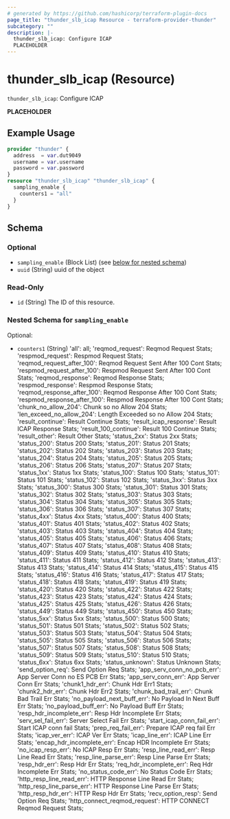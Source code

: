 ```yaml
---
# generated by https://github.com/hashicorp/terraform-plugin-docs
page_title: "thunder_slb_icap Resource - terraform-provider-thunder"
subcategory: ""
description: |-
  thunder_slb_icap: Configure ICAP
  PLACEHOLDER
---
```


# thunder_slb_icap (Resource)

`thunder_slb_icap`: Configure ICAP

__PLACEHOLDER__

## Example Usage

```terraform
provider "thunder" {
  address  = var.dut9049
  username = var.username
  password = var.password
}
resource "thunder_slb_icap" "thunder_slb_icap" {
  sampling_enable {
    counters1 = "all"
  }
}
```

<!-- schema generated by tfplugindocs -->
## Schema

### Optional

- `sampling_enable` (Block List) (see [below for nested schema](#nestedblock--sampling_enable))
- `uuid` (String) uuid of the object

### Read-Only

- `id` (String) The ID of this resource.

<a id="nestedblock--sampling_enable"></a>
### Nested Schema for `sampling_enable`

Optional:

- `counters1` (String) 'all': all; 'reqmod_request': Reqmod Request Stats; 'respmod_request': Respmod Request Stats; 'reqmod_request_after_100': Reqmod Request Sent After 100 Cont Stats; 'respmod_request_after_100': Respmod Request Sent After 100 Cont Stats; 'reqmod_response': Reqmod Response Stats; 'respmod_response': Respmod Response Stats; 'reqmod_response_after_100': Reqmod Response After 100 Cont Stats; 'respmod_response_after_100': Respmod Response After 100 Cont Stats; 'chunk_no_allow_204': Chunk so no Allow 204 Stats; 'len_exceed_no_allow_204': Length Exceeded so no Allow 204 Stats; 'result_continue': Result Continue Stats; 'result_icap_response': Result ICAP Response Stats; 'result_100_continue': Result 100 Continue Stats; 'result_other': Result Other Stats; 'status_2xx': Status 2xx Stats; 'status_200': Status 200 Stats; 'status_201': Status 201 Stats; 'status_202': Status 202 Stats; 'status_203': Status 203 Stats; 'status_204': Status 204 Stats; 'status_205': Status 205 Stats; 'status_206': Status 206 Stats; 'status_207': Status 207 Stats; 'status_1xx': Status 1xx Stats; 'status_100': Status 100 Stats; 'status_101': Status 101 Stats; 'status_102': Status 102 Stats; 'status_3xx': Status 3xx Stats; 'status_300': Status 300 Stats; 'status_301': Status 301 Stats; 'status_302': Status 302 Stats; 'status_303': Status 303 Stats; 'status_304': Status 304 Stats; 'status_305': Status 305 Stats; 'status_306': Status 306 Stats; 'status_307': Status 307 Stats; 'status_4xx': Status 4xx Stats; 'status_400': Status 400 Stats; 'status_401': Status 401 Stats; 'status_402': Status 402 Stats; 'status_403': Status 403 Stats; 'status_404': Status 404 Stats; 'status_405': Status 405 Stats; 'status_406': Status 406 Stats; 'status_407': Status 407 Stats; 'status_408': Status 408 Stats; 'status_409': Status 409 Stats; 'status_410': Status 410 Stats; 'status_411': Status 411 Stats; 'status_412': Status 412 Stats; 'status_413': Status 413 Stats; 'status_414': Status 414 Stats; 'status_415': Status 415 Stats; 'status_416': Status 416 Stats; 'status_417': Status 417 Stats; 'status_418': Status 418 Stats; 'status_419': Status 419 Stats; 'status_420': Status 420 Stats; 'status_422': Status 422 Stats; 'status_423': Status 423 Stats; 'status_424': Status 424 Stats; 'status_425': Status 425 Stats; 'status_426': Status 426 Stats; 'status_449': Status 449 Stats; 'status_450': Status 450 Stats; 'status_5xx': Status 5xx Stats; 'status_500': Status 500 Stats; 'status_501': Status 501 Stats; 'status_502': Status 502 Stats; 'status_503': Status 503 Stats; 'status_504': Status 504 Stats; 'status_505': Status 505 Stats; 'status_506': Status 506 Stats; 'status_507': Status 507 Stats; 'status_508': Status 508 Stats; 'status_509': Status 509 Stats; 'status_510': Status 510 Stats; 'status_6xx': Status 6xx Stats; 'status_unknown': Status Unknown Stats; 'send_option_req': Send Option Req Stats; 'app_serv_conn_no_pcb_err': App Server Conn no ES PCB Err Stats; 'app_serv_conn_err': App Server Conn Err Stats; 'chunk1_hdr_err': Chunk Hdr Err1 Stats; 'chunk2_hdr_err': Chunk Hdr Err2 Stats; 'chunk_bad_trail_err': Chunk Bad Trail Err Stats; 'no_payload_next_buff_err': No Payload In Next Buff Err Stats; 'no_payload_buff_err': No Payload Buff Err Stats; 'resp_hdr_incomplete_err': Resp Hdr Incomplete Err Stats; 'serv_sel_fail_err': Server Select Fail Err Stats; 'start_icap_conn_fail_err': Start ICAP conn fail Stats; 'prep_req_fail_err': Prepare ICAP req fail Err Stats; 'icap_ver_err': ICAP Ver Err Stats; 'icap_line_err': ICAP Line Err Stats; 'encap_hdr_incomplete_err': Encap HDR Incomplete Err Stats; 'no_icap_resp_err': No ICAP Resp Err Stats; 'resp_line_read_err': Resp Line Read Err Stats; 'resp_line_parse_err': Resp Line Parse Err Stats; 'resp_hdr_err': Resp Hdr Err Stats; 'req_hdr_incomplete_err': Req Hdr Incomplete Err Stats; 'no_status_code_err': No Status Code Err Stats; 'http_resp_line_read_err': HTTP Response Line Read Err Stats; 'http_resp_line_parse_err': HTTP Response Line Parse Err Stats; 'http_resp_hdr_err': HTTP Resp Hdr Err Stats; 'recv_option_resp': Send Option Req Stats; 'http_connect_reqmod_request': HTTP CONNECT Reqmod Request Stats;


